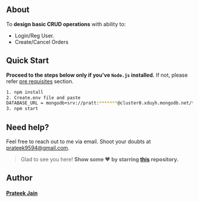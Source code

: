 ## About

To **design basic CRUD operations** with ability to:

- Login/Reg User.
- Create/Cancel Orders


## Quick Start

**Proceed to the steps below only if you've `Node.js` installed.** If not, please
refer [pre requisites](#pre-requisites) section.

```bash
1. npm install
2. Create.env file and paste
DATABASE_URL = mongodb+srv://pratt:*******@cluster0.xduyh.mongodb.net/testDatabase
3. npm start
```


## Need help?

Feel free to reach out to me via email. Shoot your doubts
at [prateek9594@gmail.com](mailto:prateek9594@gmail.com?Subject=parkingLot).

> Glad to see you here! **Show some ❤️ by starring [this](https://github.com/mrpratt/parkingLot/) repository.**


## Author

#### [Prateek Jain](https://github.com/mrpratt)
